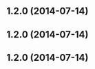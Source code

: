 <a name="1.2.0"></a>
## 1.2.0 (2014-07-14)


<a name="1.2.0"></a>
## 1.2.0 (2014-07-14)


<a name="1.2.0"></a>
## 1.2.0 (2014-07-14)


